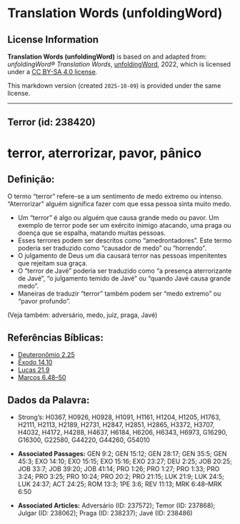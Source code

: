 # Translation Words (unfoldingWord)

## License Information

**Translation Words (unfoldingWord)** is based on and adapted from: _unfoldingWord® Translation Words_, [unfoldingWord](https://unfoldingword.org/utw), 2022, which is licensed under a [CC BY-SA 4.0 license](https://creativecommons.org/licenses/by-sa/4.0/legalcode.en).

This markdown version (created `2025-10-09`) is provided under the same license.



--------------------------------

## Terror (id: 238420)

terror, aterrorizar, pavor, pânico
==================================

Definição:
----------

O termo “terror” refere\-se a um sentimento de medo extremo ou intenso. “Aterrorizar” alguém significa fazer com que essa pessoa sinta muito medo.

* Um “terror” é algo ou alguém que causa grande medo ou pavor. Um exemplo de terror pode ser um exército inimigo atacando, uma praga ou doença que se espalha, matando muitas pessoas.
* Esses terrores podem ser descritos como “amedrontadores”. Este termo poderia ser traduzido como “causador de medo” ou “horrendo”.
* O julgamento de Deus um dia causará terror nas pessoas impenitentes que rejeitam sua graça.
* O “terror de Javé” poderia ser traduzido como “a presença aterrorizante de Javé”, “o julgamento temido de Javé” ou “quando Javé causa grande medo”.
* Maneiras de traduzir “terror” também podem ser “medo extremo” ou “pavor profundo”.

(Veja também: adversário, medo, juiz, praga, Javé)

Referências Bíblicas:
---------------------

* [Deuteronômio 2\.25](https://ref.ly/Deut2:25)
* [Êxodo 14\.10](https://ref.ly/Exod14:10)
* [Lucas 21\.9](https://ref.ly/Luke21:9)
* [Marcos 6\.48–50](https://ref.ly/Mark6:48-Mark6:50)

Dados da Palavra:
-----------------

* Strong’s: H0367, H0926, H0928, H1091, H1161, H1204, H1205, H1763, H2111, H2113, H2189, H2731, H2847, H2851, H2865, H3372, H3707, H4032, H4172, H4288, H4637, H6184, H6206, H6343, H6973, G16290, G16300, G22580, G44220, G44260, G54010

* **Associated Passages:** GEN 9:2; GEN 15:12; GEN 28:17; GEN 35:5; GEN 45:3; EXO 14:10; EXO 15:15; EXO 15:16; EXO 23:27; DEU 2:25; JOB 20:25; JOB 33:7; JOB 39:20; JOB 41:14; PRO 1:26; PRO 1:27; PRO 1:33; PRO 3:24; PRO 3:25; PRO 10:24; PRO 20:2; PRO 21:15; LUK 21:9; LUK 24:5; LUK 24:37; ACT 24:25; ROM 13:3; 1PE 3:6; REV 11:13; MRK 6:48–MRK 6:50
* **Associated Articles:** Adversário (ID: 237572); Temor (ID: 237868); Julgar (ID: 238062); Praga (ID: 238237); Javé (ID: 238486)

